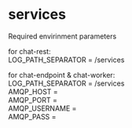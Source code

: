 # services

Required envirinment parameters

for chat-rest:</br>
LOG_PATH_SEPARATOR = /services</br>

for chat-endpoint & chat-worker:</br>
LOG_PATH_SEPARATOR = /services</br>
AMQP_HOST =</br>
AMQP_PORT =</br>
AMQP_USERNAME =</br>
AMQP_PASS =</br>
